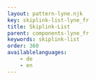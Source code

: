```yaml
---
layout: pattern-lyne.njk
key: skiplink-list-lyne_fr
title: Skiplink-List
parent: components-lyne_fr
keywords: skiplink-list
order: 360
availablelanguages: 
    - de
    - en
---
```

